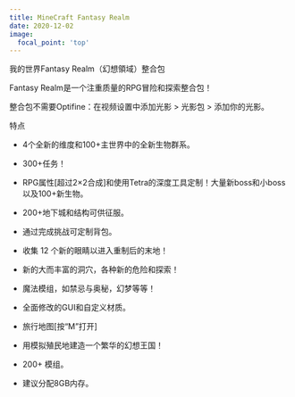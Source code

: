```yaml
---
title: MineCraft Fantasy Realm
date: 2020-12-02
image:
  focal_point: 'top'
---
```


我的世界Fantasy Realm（幻想領域）整合包

<!--more-->

Fantasy Realm是一个注重质量的RPG冒险和探索整合包！

整合包不需要Optifine：在视频设置中添加光影 > 光影包 > 添加你的光影。

特点

 - 4个全新的维度和100+主世界中的全新生物群系。

 - 300+任务！

 - RPG属性[超过2×2合成]和使用Tetra的深度工具定制！大量新boss和小boss以及100+新生物。

 - 200+地下城和结构可供征服。

 - 通过完成挑战可定制背包。

 - 收集 12 个新的眼睛以进入重制后的末地！

 - 新的大而丰富的洞穴，各种新的危险和探索！

 - 魔法模组，如禁忌与奥秘，幻梦等等！

 - 全面修改的GUI和自定义材质。

 - 旅行地图[按“M”打开]

 - 用模拟殖民地建造一个繁华的幻想王国！

 - 200+ 模组。

 - 建议分配8GB内存。
